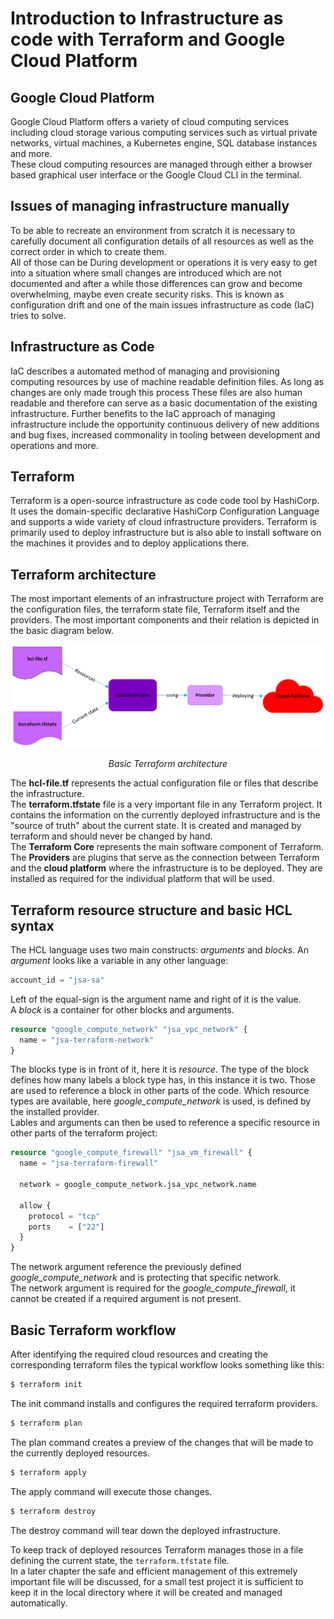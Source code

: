 # Introduction to Infrastructure as code with Terraform and Google Cloud Platform

## Google Cloud Platform

Google Cloud Platform offers a variety of cloud computing services including cloud storage various computing services such as virtual private networks, virtual machines, a Kubernetes engine, SQL database instances and more.\
These cloud computing resources are managed through either a browser based graphical user interface or the Google Cloud CLI in the terminal.

## Issues of managing infrastructure manually

To be able to recreate an environment from scratch it is necessary to carefully document all configuration details of all resources as well as the correct order in which to create them.\
All of those can be
During development or operations it is very easy to get into a situation where small changes are introduced which are not documented and after a while those differences can grow and become overwhelming, maybe even create security risks. This is known as configuration drift and one of the main issues infrastructure as code (IaC) tries to solve.

## Infrastructure as Code

IaC describes a automated method of managing and provisioning computing resources by use of machine readable definition files. As long as changes are only made trough this process These files are also human readable and therefore can serve as a basic documentation of the existing infrastructure. Further benefits to the IaC approach of managing infrastructure include the opportunity continuous delivery of new additions and bug fixes, increased commonality in tooling between development and operations and more.

## Terraform

Terraform is a open-source infrastructure as code code tool by HashiCorp. It uses the domain-specific declarative HashiCorp Configuration Language and supports a wide variety of cloud infrastructure providers. Terraform is primarily used to deploy infrastructure but is also able to install software on the machines it provides and to deploy applications there.

## Terraform architecture

The most important elements of an infrastructure project with Terraform are the configuration files, the terraform state file, Terraform itself and the providers. The most important components and their relation is depicted in the basic diagram below.

![Terraform Architecture](./images/terraform-architecture.png)<p style="text-align: center;">*Basic Terraform architecture*</p>

The **<span>hcl-file.tf</span>** represents the actual configuration file or files that describe the infrastructure.\
The **terraform.tfstate** file is a very important file in any Terraform project. It contains the information on the currently deployed infrastructure and is the "source of truth" about the current state. It is created and managed by terraform and should never be changed by hand.\
The **Terraform Core** represents the main software component of Terraform.
The **Providers** are plugins that serve as the connection between Terraform and the **cloud platform** where the infrastructure is to be deployed. They are installed as required for the individual platform that will be used.

## Terraform resource structure and basic HCL syntax

The HCL language uses two main constructs: *arguments* and *blocks*.
An *argument* looks like a variable in any other language:

```terraform
account_id = "jsa-sa"
```

Left of the equal-sign is the argument name and right of it is the value.\
A *block* is a container for other blocks and arguments.
```terraform
resource "google_compute_network" "jsa_vpc_network" {
  name = "jsa-terraform-network"
}
``` 

The blocks type is in front of it, here it is *resource*. The type of the block defines how many labels a block type has, in this instance it is two. Those are used to reference a block in other parts of the code. Which resource types are available, here *google_compute_network* is used, is defined by the installed provider.\
Lables and arguments can then be used to reference a specific resource in other parts of the terraform project:

```terraform
resource "google_compute_firewall" "jsa_vm_firewall" {
  name = "jsa-terraform-firewall"

  network = google_compute_network.jsa_vpc_network.name

  allow {
    protocol = "tcp"
    ports    = ["22"]
  }
}
```

The network argument reference the previously defined *google_compute_network* and is protecting that specific network.\
The network argument is required for the *google_compute_firewall*, it cannot be created if a required argument is not present.

## Basic Terraform workflow

After identifying the required cloud resources and creating the corresponding terraform files the typical workflow looks something like this:

```bash
$ terraform init
```
The init command installs and configures the required terraform providers. 

```bash
$ terraform plan
```
The plan command creates a preview of the changes that will be made to the currently deployed resources.

```bash
$ terraform apply
```
The apply command will execute those changes.

```bash
$ terraform destroy
```
The destroy command will tear down the deployed infrastructure.

To keep track of deployed resources Terraform manages those in a file defining the current state, the `terraform.tfstate` file.\
 In a later chapter the safe and efficient management of this extremely important file will be discussed, for a small test project it is sufficient to keep it in the local directory where it will be created and managed automatically.

